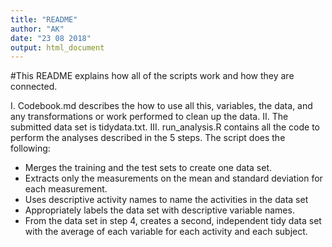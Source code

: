 ```yaml
---
title: "README"
author: "AK"
date: "23 08 2018"
output: html_document
---
```


#This README explains how all of the scripts work and how they are connected.

I. Codebook.md describes the how to use all this, variables, the data, and any transformations or work performed to clean up the data.
II. The submitted data set is tidydata.txt.
III. run_analysis.R contains all the code to perform the analyses described in the 5 steps. 
The script does the following:

- Merges the training and the test sets to create one data set.
- Extracts only the measurements on the mean and standard deviation for each measurement.
- Uses descriptive activity names to name the activities in the data set
- Appropriately labels the data set with descriptive variable names.
- From the data set in step 4, creates a second, independent tidy data set with the average of each variable for each activity and each subject.


